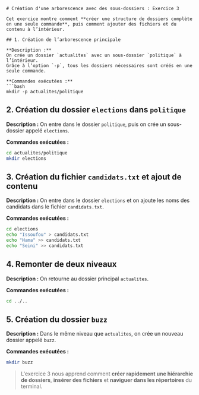 
````
# Création d'une arborescence avec des sous-dossiers : Exercice 3

Cet exercice montre comment **créer une structure de dossiers complète en une seule commande**, puis comment ajouter des fichiers et du contenu à l’intérieur.

## 1. Création de l’arborescence principale

**Description :**  
On crée un dossier `actualites` avec un sous-dossier `politique` à l’intérieur.  
Grâce à l’option `-p`, tous les dossiers nécessaires sont créés en une seule commande.

**Commandes exécutées :**
```bash
mkdir -p actualites/politique
````

## 2. Création du dossier `elections` dans `politique`

**Description :**
On entre dans le dossier `politique`, puis on crée un sous-dossier appelé `elections`.

**Commandes exécutées :**

```bash
cd actualites/politique
mkdir elections
```

## 3. Création du fichier `candidats.txt` et ajout de contenu

**Description :**
On entre dans le dossier `elections` et on ajoute les noms des candidats dans le fichier `candidats.txt`.

**Commandes exécutées :**

```bash
cd elections
echo "Issoufou" > candidats.txt
echo "Hama" >> candidats.txt
echo "Seini" >> candidats.txt
```

## 4. Remonter de deux niveaux

**Description :**
On retourne au dossier principal `actualites`.

**Commandes exécutées :**

```bash
cd ../..
```

## 5. Création du dossier `buzz`

**Description :**
Dans le même niveau que `actualites`, on crée un nouveau dossier appelé `buzz`.

**Commandes exécutées :**

```bash
mkdir buzz
```

> L'exercice 3 nous apprend comment **créer rapidement une hiérarchie de dossiers**, **insérer des fichiers** et **naviguer dans les répertoires** du terminal.

```